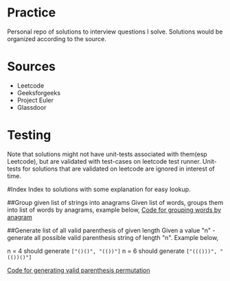 # Practice
Personal repo of solutions to interview questions I solve. Solutions would be organized according to the source.

# Sources
* Leetcode
* Geeksforgeeks
* Project Euler
* Glassdoor

# Testing
Note that solutions might not have unit-tests associated with them(esp Leetcode), but are validated with test-cases on leetcode test runner. Unit-tests for solutions that are validated on leetcode are ignored in interest of time.

#Index
Index to solutions with some explanation for easy lookup.

##Group given list of strings into anagrams
Given list of words, groups them into list of words by anagrams, example below, 
[Code for grouping words by anagram](https://github.com/PiValue/Practice/blob/master/src/com/epi/hashmap/GroupIntoAnagrams.java)

##Generate list of all valid parenthesis of given length
Given a value "n" - generate all possible valid parenthesis string of length "n". Example below,

n = 4 should generate `["()()", "(())"]`
n = 6 should generate `["((()))", "(())()"]`

[Code for generating valid parenthesis permutation](https://github.com/PiValue/Practice/blob/master/src/com/other/etc/AllValidParenthesis.java)